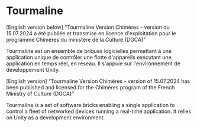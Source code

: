 # Tourmaline

[English version below]
"Tourmaline Version Chimères - version du 15.07.2024 a été publiée et transmise en licence d'exploitation pour le programme Chimères du ministère de la Culture (DGCA)"


Tourmaline est un ensemble de briques logicielles permettant à une application unique de contrôler une flotte d'appareils exécutant une application en temps réel, en réseau. Il s'appuie sur l'environnement de développement Unity. 


[English version]
“Tourmaline Version Chimères - version of 15.07.2024 has been published and licensed for the Chimères program of the French Ministry of Culture (DGCA)”

Tourmaline is a set of software bricks enabling a single application to control a fleet of networked devices running a real-time application.
It relies on Unity as a development environment.
